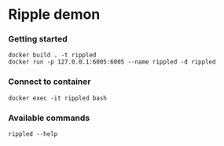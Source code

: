 # Ripple demon

### Getting started
```
docker build . -t rippled
docker run -p 127.0.0.1:6005:6005 --name rippled -d rippled
```

### Connect to container
```
docker exec -it rippled bash
```

### Available commands
```
rippled --help
```